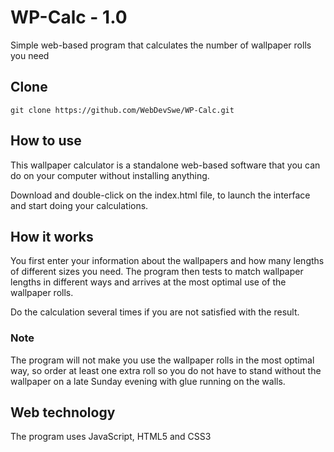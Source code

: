 # WP-Calc - 1.0
Simple web-based program that calculates the number of wallpaper rolls you need

## Clone
``git clone https://github.com/WebDevSwe/WP-Calc.git``

## How to use
This wallpaper calculator is a standalone web-based software that you can do on your computer without installing anything.

Download and double-click on the index.html file, to launch the interface and start doing your calculations.

## How it works
You first enter your information about the wallpapers and how many lengths of different sizes you need. The program then tests to match wallpaper lengths in different ways and arrives at the most optimal use of the wallpaper rolls.

Do the calculation several times if you are not satisfied with the result.

### Note
The program will not make you use the wallpaper rolls in the most optimal way, so order at least one extra roll so you do not have to stand without the wallpaper on a late Sunday evening with glue running on the walls.

## Web technology
The program uses JavaScript, HTML5 and CSS3